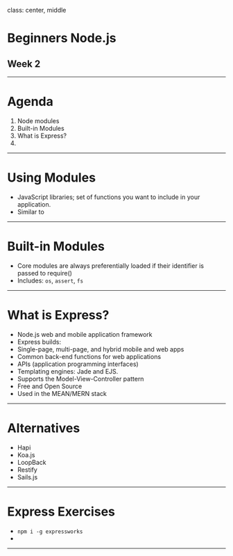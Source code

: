 class: center, middle

# Beginners Node.js
## Week 2

---

# Agenda

1. Node modules
2. Built-in Modules
3. What is Express?
4.

---

# Using Modules

 - JavaScript libraries;  set of functions you want to include in your application.
 - Similar to

---

# Built-in Modules

 - Core modules are always preferentially loaded if their identifier is passed to require()
 - Includes: `os`, `assert`, `fs`

---

# What is Express?

 - Node.js web and mobile application framework
 - Express builds:
  - Single-page, multi-page, and hybrid mobile and web apps
  - Common back-end functions for web applications
  - APIs (application programming interfaces)
 - Templating engines: Jade and EJS.
 - Supports the Model-View-Controller pattern
 - Free and Open Source
 - Used in the MEAN/MERN stack

---

# Alternatives

- Hapi
- Koa.js
- LoopBack
- Restify
- Sails.js

---

# Express Exercises

- `npm i -g expressworks`
-
---
